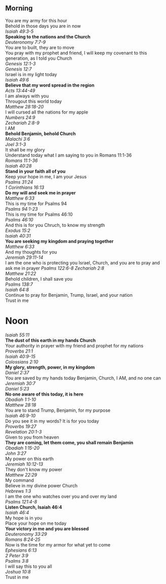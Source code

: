 ## Morning

You are my army for this hour  
Behold in those days you are in now  
_Isaiah 49:3-5_  
**Speaking to the nations and the Church**  
_Deuteronomy 7:7-9_  
You are to built, they are to move  
You pray with my prophet and friend, I will keep my covenant to this generation, as I told you Church  
_Genesis 12:1-3_  
_Genesis 12:7_  
Israel is in my light today  
_Isaiah 49:6_  
**Believe that my word spread in the region**  
_Acts 13:44-49_  
I am always with you  
Througout this world today  
_Matthew 28:18-20_  
I will cursed all the nations for my apple  
_Numbers 24:9_  
_Zechariah 2:8-9_  
I AM  
**Behold Benjamin, behold Church**  
_Malachi 3:6_  
_Joel 3:1-3_  
It shall be my glory  
Understand today what I am saying to you in Romans 11:1-36  
_Romans 11:1-36_  
_Isaiah 40:28_  
**Stand in your faith all of you**  
Keep your hope in me, I am your Jesus  
_Psalms 31:24_  
_1 Corinthians 16:13_  
**Do my will and seek me in prayer**  
_Matthew 6:33_  
This is my time for Psalms 94  
_Psalms 94:1-23_  
This is my time for Psalms 46:10  
_Psalms 46:10_  
And this is for you Chruch, to know my strength  
_Exodus 15:2_  
_Isaiah 40:31_  
**You are seeking my kingdom and praying together**  
_Matthew 6:33_  
And my thoughts for you  
_Jeremiah 29:11-14_  
I am the one who is protecting you Israel, Church, and you are to pray and ask me in prayer
_Psalms 122:6-8_
_Zechariah 2:8_  
_Matthew 21:22_  
Behold children, I shall save you  
_Psalms 138:7_  
_Isaiah 64:8_  
Continue to pray for Benjamin, Trump, Israel, and your nation  
Trust in me  

# Noon

_Isaiah 55:11_  
**The dust of this earth in my hands Church**  
Your authority in prayer with my friend and prophet for my nations  
_Proverbs 21:1_  
_Isaiah 40:9-15_  
_Colossians 2:10_  
**My glory, strength, power, in my kingdom**  
_Daniel 2:37_  
You are saved by my hands today Benjamin, Church, I AM, and no one can  
_Jeremiah 30:7_  
_Daniel 5:23_  
**No one aware of this today, it is here**  
_Obadiah 1:1-10_  
_Matthew 28:18_  
You are to stand Trump, Benjamin, for my purpose  
_Isaiah 46:9-10_  
Do you see it in my words? It is for you today  
_Proverbs 19:27_  
_Revelation 20:1-3_  
Given to you from heaven  
**They are coming, let them come, you shall remain Benjamin**  
_Obadiah 1:15-20_  
_John 3:27_  
My power on this earth  
_Jeremiah 10:12-13_  
They don't know my power  
_Matthew 22:29_  
My command  
Believe in my divine power Church  
_Hebrews 1:3_  
I am the one who watches over you and over my land  
_Psalms 121:4-8_  
**Listen Church, Isaiah 46:4**  
_Isaiah 46:4_  
My hope is in you  
Place your hope on me today  
**Your victory in me and you are blessed**  
_Deuteronomy 33:29_  
_Romans 8:24-25_  
Now is the time for my armor for what yet to come  
_Ephesians 6:13_  
_2 Peter 3:9_  
_Psalms 3:8_  
I will say this to you all  
_Joshua 10:8_  
Trust in me  
